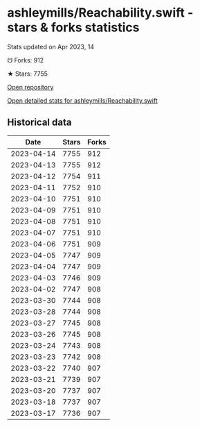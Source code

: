 # ashleymills/Reachability.swift - stars & forks statistics

Stats updated on Apr 2023, 14

☋ Forks: 912

★ Stars: 7755

[Open repository](https://github.com/ashleymills/Reachability.swift)

[Open detailed stats for ashleymills/Reachability.swift](https://reviewgithub.com/rep/ashleymills/Reachability.swift)

## Historical data
| Date | Stars | Forks |
|------|-------|-------|
| 2023-04-14 | 7755 | 912 | 
| 2023-04-13 | 7755 | 912 | 
| 2023-04-12 | 7754 | 911 | 
| 2023-04-11 | 7752 | 910 | 
| 2023-04-10 | 7751 | 910 | 
| 2023-04-09 | 7751 | 910 | 
| 2023-04-08 | 7751 | 910 | 
| 2023-04-07 | 7751 | 910 | 
| 2023-04-06 | 7751 | 909 | 
| 2023-04-05 | 7747 | 909 | 
| 2023-04-04 | 7747 | 909 | 
| 2023-04-03 | 7746 | 909 | 
| 2023-04-02 | 7747 | 908 | 
| 2023-03-30 | 7744 | 908 | 
| 2023-03-28 | 7744 | 908 | 
| 2023-03-27 | 7745 | 908 | 
| 2023-03-26 | 7745 | 908 | 
| 2023-03-24 | 7743 | 908 | 
| 2023-03-23 | 7742 | 908 | 
| 2023-03-22 | 7740 | 907 | 
| 2023-03-21 | 7739 | 907 | 
| 2023-03-20 | 7737 | 907 | 
| 2023-03-18 | 7737 | 907 | 
| 2023-03-17 | 7736 | 907 | 


